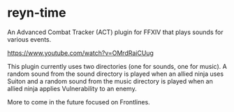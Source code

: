 # reyn-time
An Advanced Combat Tracker (ACT) plugin for FFXIV that plays sounds for various events.

https://www.youtube.com/watch?v=OMrdRaiCUug

This plugin currently uses two directories (one for sounds, one for music). A random sound from the sound directory is played when an allied ninja uses Suiton and a random sound from the music directory is played when an allied ninja applies Vulnerability to an enemy.

More to come in the future focused on Frontlines.
